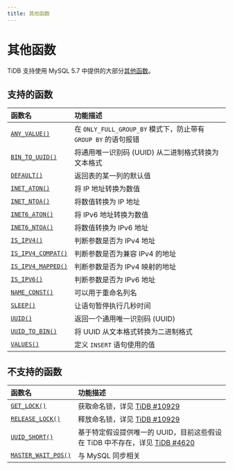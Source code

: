 ```yaml
---
title: 其他函数
---
```


# 其他函数

TiDB 支持使用 MySQL 5.7 中提供的大部分[其他函数](https://dev.mysql.com/doc/refman/5.7/en/miscellaneous-functions.html)。

## 支持的函数

| 函数名 | 功能描述  |
|:------|:-----------|
| [`ANY_VALUE()`](https://dev.mysql.com/doc/refman/5.7/en/miscellaneous-functions.html#function_any-value) | 在 `ONLY_FULL_GROUP_BY` 模式下，防止带有 `GROUP BY` 的语句报错  |
| [`BIN_TO_UUID()`](https://dev.mysql.com/doc/refman/8.0/en/miscellaneous-functions.html#function_bin-to-uuid) | 将通用唯一识别码 (UUID) 从二进制格式转换为文本格式  |
| [`DEFAULT()`](https://dev.mysql.com/doc/refman/5.7/en/miscellaneous-functions.html#function_default)  | 返回表的某一列的默认值 |
| [`INET_ATON()`](https://dev.mysql.com/doc/refman/5.7/en/miscellaneous-functions.html#function_inet-aton)  | 将 IP 地址转换为数值   |
| [`INET_NTOA()`](https://dev.mysql.com/doc/refman/5.7/en/miscellaneous-functions.html#function_inet-ntoa)  | 将数值转换为 IP 地址   |
| [`INET6_ATON()`](https://dev.mysql.com/doc/refman/5.7/en/miscellaneous-functions.html#function_inet6-aton)  | 将 IPv6 地址转换为数值   |
| [`INET6_NTOA()`](https://dev.mysql.com/doc/refman/5.7/en/miscellaneous-functions.html#function_inet6-ntoa)  | 将数值转换为 IPv6 地址  |
| [`IS_IPV4()`](https://dev.mysql.com/doc/refman/5.7/en/miscellaneous-functions.html#function_is-ipv4)   | 判断参数是否为 IPv4 地址   |
| [`IS_IPV4_COMPAT()`](https://dev.mysql.com/doc/refman/5.7/en/miscellaneous-functions.html#function_is-ipv4-compat)    | 判断参数是否为兼容 IPv4 的地址   |
| [`IS_IPV4_MAPPED()`](https://dev.mysql.com/doc/refman/5.7/en/miscellaneous-functions.html#function_is-ipv4-mapped)    | 判断参数是否为 IPv4 映射的地址   |
| [`IS_IPV6()`](https://dev.mysql.com/doc/refman/5.7/en/miscellaneous-functions.html#function_is-ipv6)    | 判断参数是否为 IPv6 地址    |
| [`NAME_CONST()`](https://dev.mysql.com/doc/refman/5.7/en/miscellaneous-functions.html#function_name-const)  | 可以用于重命名列名  |
| [`SLEEP()`](https://dev.mysql.com/doc/refman/5.7/en/miscellaneous-functions.html#function_sleep)  | 让语句暂停执行几秒时间 |
| [`UUID()`](https://dev.mysql.com/doc/refman/5.7/en/miscellaneous-functions.html#function_uuid)  | 返回一个通用唯一识别码 (UUID)  |
| [`UUID_TO_BIN()`](https://dev.mysql.com/doc/refman/8.0/en/miscellaneous-functions.html#function_uuid-to-bin) | 将 UUID 从文本格式转换为二进制格式  |
| [`VALUES()`](https://dev.mysql.com/doc/refman/5.7/en/miscellaneous-functions.html#function_values)  | 定义 `INSERT` 语句使用的值  |

## 不支持的函数

| 函数名 | 功能描述  |
|:------|:-----------|
| [`GET_LOCK()`](https://dev.mysql.com/doc/refman/5.7/en/miscellaneous-functions.html#function_get-lock)  | 获取命名锁，详见 [TiDB #10929](https://github.com/pingcap/tidb/issues/14994) |
| [`RELEASE_LOCK()`](https://dev.mysql.com/doc/refman/5.7/en/miscellaneous-functions.html#function_release-lock)  | 释放命名锁，详见 [TiDB #10929](https://github.com/pingcap/tidb/issues/14994)  |
| [`UUID_SHORT()`](https://dev.mysql.com/doc/refman/5.7/en/miscellaneous-functions.html#function_uuid-short)  | 基于特定假设提供唯一的 UUID，目前这些假设在 TiDB 中不存在，详见 [TiDB #4620](https://github.com/pingcap/tidb/issues/4620) |
| [`MASTER_WAIT_POS()`](https://dev.mysql.com/doc/refman/5.7/en/miscellaneous-functions.html#function_master-pos-wait)  | 与 MySQL 同步相关 |